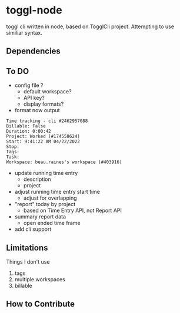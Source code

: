 # toggl-node

toggl cli written in node, based on TogglCli project. Attempting to use similiar syntax.

## Dependencies

## To DO

- config file ?
  - default workspace?
  - API key?
  - display formats?
- format now output
```
Time tracking - cli #2462957088
Billable: False
Duration: 0:00:42
Project: Worked (#174558624)
Start: 9:41:22 AM 04/22/2022
Stop: 
Tags: 
Task: 
Workspace: beau.raines's workspace (#403916)

```
- update running time entry
  - description
  - project
- adjust running time entry start time
  - adjust for overlapping
- "report" today by project
  - based on Time Entry API, not Report API
- summary report data
  - open ended time frame
- add cli support

## Limitations

Things I don't use

1. tags
2. multiple workspaces
3. billable

## How to Contribute
